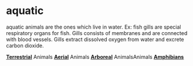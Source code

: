 # aquatic

aquatic animals are the ones which live in water. 
Ex: fish
gills are special respiratory organs for fish.
Gills consists of membranes and are connected with blood vessels. 
Gills extract dissolved oxygen from water and excrete carbon dioxide.

[**Terrestrial**](terrestrial) Animals
[**Aerial**](aerial) Animals
[**Arboreal**](arboreal) AnimalsAnimals
[**Amphibians**](amphibians)